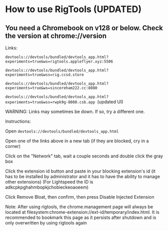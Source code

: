 <h1>How to use RigTools (UPDATED)</h1>

<h2>You need a Chromebook on v128 or below. Check the version at chrome://version</h2>

Links:

```devtools://devtools/bundled/devtools_app.html?experiments=true&ws=rigtools.appleflyer.xyz:5506```

```devtools://devtools/bundled/devtools_app.html?experiments=true&wss=rig.ccsd.store ``` 

```devtools://devtools/bundled/devtools_app.html?experiments=true&ws=sincereham222.cc:8080```

```devtools://devtools/bundled/devtools_app.html?experiments=true&wss=rwpk9g-8080.csb.app ```(updated UI)

WARNING: Links may sometimes be down. If so, try a different one.

Instructions:

Open ```devtools://devtools/bundled/devtools_app.html```

Open one of the links above in a new tab (if they are blocked, cry in a corner)

Click on the "Network" tab, wait a couple seconds and double click the gray box

Click the extension id button and paste in your blocking extension's id (it has to be installed by administrator and it has to have the ability to manage other extensions) (For Lightspeed the ID is adkcpkpghahmbopkjchobieckeoaoeem)

Click Remove Bloat, then confirm, then press Disable Injected Extension

Note: After using rigtools, the chrome.management page will always be located at filesystem:chrome-extension://ext-id/temporary/index.html. It is recommended to bookmark this page as it persists after shutdown and is only overwritten by using rigtools again
